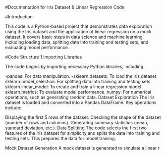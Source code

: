 #Documentation for Iris Dataset & Linear Regression Code


#Introduction

This code is a Python-based project that demonstrates data exploration using the Iris dataset and the application of linear regression on a mock dataset. 
It covers basic steps in data science and machine learning, 
including loading data, splitting data into training and testing sets, and evaluating model performance.

#Code Structure
1.Importing Libraries

The code begins by importing necessary Python libraries, including:

-pandas: For data manipulation.
-sklearn.datasets: To load the Iris dataset.
sklearn.model_selection: For splitting data into training and testing sets.
sklearn.linear_model: To create and train a linear regression model.
sklearn.metrics: To evaluate model performance.
numpy: For numerical operations, such as generating random data.
Dataset Exploration
The Iris dataset is loaded and converted into a Pandas DataFrame. Key operations include:

Displaying the first 5 rows of the dataset.
Checking the shape of the dataset (number of rows and columns).
Generating summary statistics (mean, standard deviation, etc.).
Data Splitting
The code selects the first two features of the Iris dataset for simplicity and splits the data into training and testing sets. This prepares the data for model training.

Mock Dataset Generation
A mock dataset is generated to simulate a linear r
